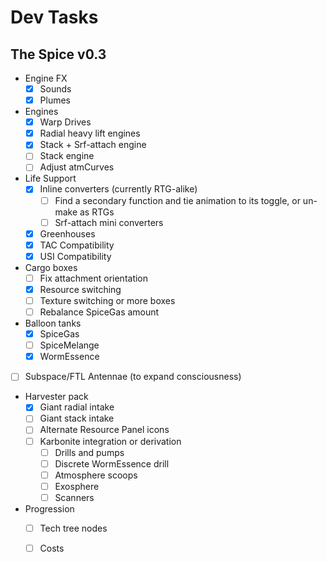 # Dev Tasks
## The Spice v0.3

* Engine FX
  * [x] Sounds
  * [x] Plumes
* Engines
  * [x] Warp Drives
  * [x] Radial heavy lift engines
  * [x] Stack + Srf-attach engine
  * [ ] Stack engine
  * [ ] Adjust atmCurves
* Life Support
  * [x] Inline converters (currently RTG-alike)
    * [ ] Find a secondary function and tie animation to its toggle, or un-make as RTGs
    * [ ] Srf-attach mini converters
  * [x] Greenhouses
  * [x] TAC Compatibility
  * [x] USI Compatibility
* Cargo boxes
  * [ ] Fix attachment orientation
  * [x] Resource switching
  * [ ] Texture switching or more boxes
  * [ ] Rebalance SpiceGas amount
* Balloon tanks
  * [x] SpiceGas
  * [ ] SpiceMelange
  * [x] WormEssence
* [ ] Subspace/FTL Antennae (to expand consciousness)
* Harvester pack
  * [x] Giant radial intake
  * [ ] Giant stack intake
  * [ ] Alternate Resource Panel icons
  * [ ] Karbonite integration or derivation
    * [ ] Drills and pumps
    * [ ] Discrete WormEssence drill
    * [ ] Atmosphere scoops
    * [ ] Exosphere
    * [ ] Scanners
* Progression
  * [ ] Tech tree nodes
  * [ ] Costs

